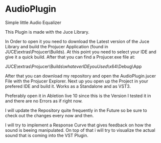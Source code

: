 # AudioPlugin
Simple little Audio Equalizer


This Plugin is made with the Juce Library. 

In Order to open it you need to download the Latest version of the Juce Library and build the Projucer Application (found in JUCE\extras\Projucer\Builds).
At this point you need to select your IDE and give it a quick build. After that you can find a Projucer.exe file at:

 JUCE\extras\Projucer\Builds\\*whateverIDEyouUsed*\x64\Debug\App

After that you can download my repository and open the AudioPlugin.jucer File with the Projucer Explorer. Next up you open up the Project in your prefered IDE and build it.
Works as a Standalone and as VST3. 

Preferably open it in Abletion live 10 since this is the Version I tested it in and there are no Errors as if right now. 


I will update the Repository quite frequently in the Future so be sure to check out the changes every now and then. 

I will try to implement a Response Curve that gives feedback on how the sound is beeing manipulated. On top of that i will try to visualize 
the actual sound that is coming into the VST Plugin. 

